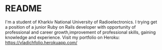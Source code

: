 # README

I'm a student of Kharkiv National University of Radioelectronics. I trying get a position of a junior Ruby on Rails developer with opportunity of professional and career growth,improvement of professional skills, gaining knowledge and experience. 
Visit my portfolio on Heroku: https://vladichfolio.herokuapp.com/
